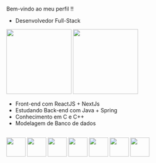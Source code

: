 Bem-vindo ao meu perfil !!

- Desenvolvedor Full-Stack

<div>
    <img height="170em" src="https://github-readme-stats-ten-gilt.vercel.app/api?username=joao31Oliveira&show_icons=true&theme=dark&count_private=true">
    <img height="170em" src="https://github-readme-stats-ten-gilt.vercel.app/api/top-langs/?username=joao31Oliveira&layout=compact&theme=dark">
</div>

<div>
</div>

<ul>
      <li>Front-end com ReactJS + NextJs</li>
      <li>Estudando Back-end com Java + Spring</li>
      <li>Conhecimento em C e C++</li>
      <li>Modelagem de Banco de dados</li>
  </ul>
  
  ##
<div>
    <img height='50em' src="https://cdn.worldvectorlogo.com/logos/logo-javascript.svg">
    <img height='50em' src="https://cdn.worldvectorlogo.com/logos/typescript.svg">
    <img height='50em' src="https://cdn.worldvectorlogo.com/logos/react-2.svg">
    <img height='50em' src='https://cdn.worldvectorlogo.com/logos/java-4.svg'>
    <img height='50em' src='https://cdn.worldvectorlogo.com/logos/spring-3.svg'>
    <img height='50em' src='https://cdn.worldvectorlogo.com/logos/kotlin-1.svg'>
    <img height='50em' src="https://cdn.jsdelivr.net/gh/devicons/devicon/icons/c/c-original.svg" />
  </div>
 
